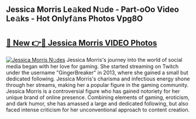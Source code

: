 ## Jessica Morris Le𝚊ked N𝚞de - Part-oOo Video Le𝚊ks - Hot Onlyf𝚊ns Photos Vpg8O

# <h2><a href="http://ab72126.deff.icu/?id=Jessica+Morris">🔗 New 👉🔴 Jessica Morris VIDEO Photos</a></h2>

[![Jessica Morris N𝚞des](https://i.imgur.com/rIISA9y.gif)](http://ab72126.deff.icu/?id=Jessica+Morris)
Jessica Morris's journey into the world of social media began with her love for gaming. She started streaming on Twitch under the username "GingerBreaker" in 2013, where she gained a small but dedicated following. Jessica Morris's charisma and infectious energy shone through her streams, making her a popular figure in the gaming community. Jessica Morris is a controversial figure who has gained notoriety for her unique brand of online presence. Combining elements of gaming, eroticism, and dark humor, she has amassed a large and dedicated following, but also faced intense criticism for her unconventional approach to content creation.
